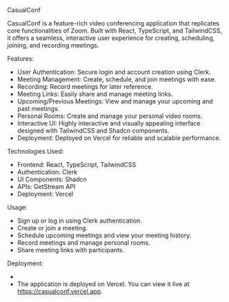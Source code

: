CasualConf

CasualConf is a feature-rich video conferencing application that replicates core functionalities of Zoom. Built with React, TypeScript, and TailwindCSS, it offers a seamless, interactive user experience for creating, scheduling, joining, and recording meetings.

Features:

- User Authentication: Secure login and account creation using Clerk.
- Meeting Management: Create, schedule, and join meetings with ease.
- Recording: Record meetings for later reference.
- Meeting Links: Easily share and manage meeting links.
- Upcoming/Previous Meetings: View and manage your upcoming and past meetings.
- Personal Rooms: Create and manage your personal video rooms.
- Interactive UI: Highly interactive and visually appealing interface designed with TailwindCSS and Shadcn components.
- Deployment: Deployed on Vercel for reliable and scalable performance.

Technologies Used:

- Frontend: React, TypeScript, TailwindCSS
- Authentication: Clerk
- UI Components: Shadcn
- APIs: GetStream API
- Deployment: Vercel

Usage:

- Sign up or log in using Clerk authentication.
- Create or join a meeting.
- Schedule upcoming meetings and view your meeting history.
- Record meetings and manage personal rooms.
- Share meeting links with participants.

Deployment:

-
- The application is deployed on Vercel. You can view it live at https://casualconf.vercel.app.
